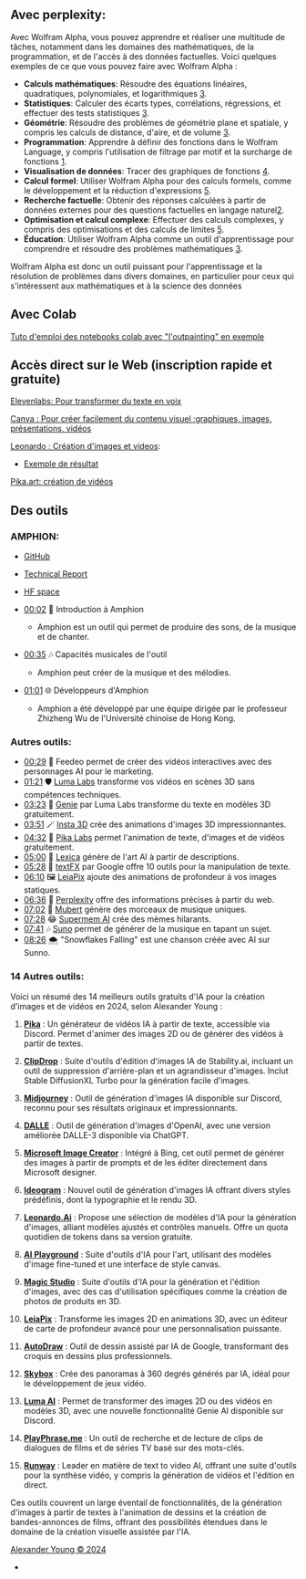 ## Avec perplexity:
Avec Wolfram Alpha, vous pouvez apprendre et réaliser une multitude de tâches, notamment dans les domaines des mathématiques, de la programmation, et de l'accès à des données factuelles. Voici quelques exemples de ce que vous pouvez faire avec Wolfram Alpha :

- **Calculs mathématiques**: Résoudre des équations linéaires, quadratiques, polynomiales, et logarithmiques [3](https://www.01net.com/telecharger/loisirs/logiciels_educatifs/wolfram-alpha.html).
- **Statistiques**: Calculer des écarts types, corrélations, régressions, et effectuer des tests statistiques [3](https://www.01net.com/telecharger/loisirs/logiciels_educatifs/wolfram-alpha.html).
- **Géométrie**: Résoudre des problèmes de géométrie plane et spatiale, y compris les calculs de distance, d'aire, et de volume [3](https://www.01net.com/telecharger/loisirs/logiciels_educatifs/wolfram-alpha.html).
- **Programmation**: Apprendre à définir des fonctions dans le Wolfram Language, y compris l'utilisation de filtrage par motif et la surcharge de fonctions [1](https://www.wolfram.com/language/fast-introduction-for-programmers/fr/function-definitions/).
- **Visualisation de données**: Tracer des graphiques de fonctions [4](https://www.wolframalpha.com/widgets/view.jsp?id=6080a4771429cd3d527f9d51108704ea).
- **Calcul formel**: Utiliser Wolfram Alpha pour des calculs formels, comme le développement et la réduction d'expressions [5](http://www.inclassablesmathematiques.fr/archive/2009/09/13/utiliser-wolfram-alpha-pour-donner-des-reponses-mathema.html).
- **Recherche factuelle**: Obtenir des réponses calculées à partir de données externes pour des questions factuelles en langage naturel[2](https://fr.wikipedia.org/wiki/WolframAlpha).
- **Optimisation et calcul complexe**: Effectuer des calculs complexes, y compris des optimisations et des calculs de limites [5](http://www.inclassablesmathematiques.fr/archive/2009/09/13/utiliser-wolfram-alpha-pour-donner-des-reponses-mathema.html).
- **Éducation**: Utiliser Wolfram Alpha comme un outil d'apprentissage pour comprendre et résoudre des problèmes mathématiques [3](https://www.01net.com/telecharger/loisirs/logiciels_educatifs/wolfram-alpha.html).

Wolfram Alpha est donc un outil puissant pour l'apprentissage et la résolution de problèmes dans divers domaines, en particulier pour ceux qui s'intéressent aux mathématiques et à la science des données
## Avec Colab

[Tuto d'emploi des notebooks colab avec "l'outpainting" en exemple](https://bytexd.com/how-to-use-outpainting-with-stable-diffusion-infinity-colab/)

## Accès direct sur le Web (inscription rapide et gratuite)
[Elevenlabs: Pour transformer du texte en voix](https://elevenlabs.io/)

[Canva : Pour créer facilement du contenu visuel :graphiques, images, présentations, vidéos ](https://www.canva.com/?continue_in_browser=true)

[Leonardo : Création d'images et videos](https://app.leonardo.ai/ai-generations):

- [Exemple de résultat](https://www.canva.com/design/DAF54YcMkC4/1kiYKpHL819res1SvzJ37g/watch?utm_content=DAF54YcMkC4&utm_campaign=designshare&utm_medium=link&utm_source=editor)

[Pika.art: création de vidéos](https://pika.art/)

## Des outils 
### AMPHION:
- [GitHub](https://github.com/open-mmlab/Amphion)

- [Technical Report](https://arxiv.org/abs/2312.09911)

- [HF space](https://huggingface.co/spaces/amphion)

- [00:02](https://www.youtube.com/watch?v=1aw0HhcggvQ&t=2s) 🎤 Introduction à Amphion

  - Amphion est un outil qui permet de produire des sons, de la musique et de chanter.

- [00:35](https://www.youtube.com/watch?v=1aw0HhcggvQ&t=35s) 🎶 Capacités musicales de l'outil

  - Amphion peut créer de la musique et des mélodies.

- [01:01](https://www.youtube.com/watch?v=1aw0HhcggvQ&t=61s) 🌐 Développeurs d'Amphion

  - Amphion a été développé par une équipe dirigée par le professeur Zhizheng Wu de l'Université chinoise de Hong Kong.
### Autres outils:
- [00:29](https://www.youtube.com/watch?v=9I3Jaj81IOU&t=29s) 🤖 Feedeo permet de créer des vidéos interactives avec des personnages AI pour le marketing.
- [01:21](https://www.youtube.com/watch?v=9I3Jaj81IOU&t=81s) 🛡️ [Luma Labs](https://lumalabs.ai/) transforme vos vidéos en scènes 3D sans compétences techniques.
- [03:23](https://www.youtube.com/watch?v=9I3Jaj81IOU&t=203s) 🧞 [Genie](https://lumalabs.ai/discord) par Luma Labs transforme du texte en modèles 3D gratuitement.
- [03:51](https://www.youtube.com/watch?v=9I3Jaj81IOU&t=231s) 🪄 [Insta 3D](https://www.insta3d.top/) crée des animations d'images 3D impressionnantes.
- [04:32](https://www.youtube.com/watch?v=9I3Jaj81IOU&t=272s) 🎥 [Pika Labs](https://pika.art/) permet l'animation de texte, d'images et de vidéos gratuitement.
- [05:00](https://www.youtube.com/watch?v=9I3Jaj81IOU&t=300s) 🎨 [Lexica]( https://lexica.art/) génère de l'art AI à partir de descriptions.
- [05:28](https://www.youtube.com/watch?v=9I3Jaj81IOU&t=328s) 📜 [textFX](https://textfx.withgoogle.com/) par Google offre 10 outils pour la manipulation de texte.
- [06:10](https://www.youtube.com/watch?v=9I3Jaj81IOU&t=370s) 🖼️ [LeiaPix](https://www.leiapix.com/) ajoute des animations de profondeur à vos images statiques.
- [06:36](https://www.youtube.com/watch?v=9I3Jaj81IOU&t=396s) 🧠 [Perplexity](https://www.perplexity.ai/) offre des informations précises à partir du web.
- [07:02](https://www.youtube.com/watch?v=9I3Jaj81IOU&t=422s) 🎵 [Mubert](https://mubert.com/) génère des morceaux de musique uniques.
- [07:28](https://www.youtube.com/watch?v=9I3Jaj81IOU&t=448s) 😂 [Supermem AI](https://www.supermeme.ai/ ) crée des mèmes hilarants.
- [07:41](https://www.youtube.com/watch?v=9I3Jaj81IOU&t=461s) 🎶 [Suno](https://www.suno.ai/) permet de générer de la musique en tapant un sujet.
- [08:26](https://www.youtube.com/watch?v=9I3Jaj81IOU&t=506s) 🌨️ "Snowflakes Falling" est une chanson créée avec AI sur Sunno.


### 14 Autres outils:
Voici un résumé des 14 meilleurs outils gratuits d'IA pour la création d'images et de vidéos en 2024, selon Alexander Young :

1. **[Pika](https://pikalabs.io/?ref=blog.alexanderfyoung.com)** : Un générateur de vidéos IA à partir de texte, accessible via Discord. Permet d'animer des images 2D ou de générer des vidéos à partir de textes.

2. **[ClipDrop](https://clipdrop.co/?ref=blog.alexanderfyoung.com)** : Suite d'outils d'édition d'images IA de Stability.ai, incluant un outil de suppression d'arrière-plan et un agrandisseur d'images. Inclut Stable DiffusionXL Turbo pour la génération facile d'images.

3. **[Midjourney](https://midjourney.com/?ref=blog.alexanderfyoung.com)** : Outil de génération d'images IA disponible sur Discord, reconnu pour ses résultats originaux et impressionnants.

4. **[DALLE](https://labs.openai.com/?ref=blog.alexanderfyoung.com)** : Outil de génération d'images d'OpenAI, avec une version améliorée DALLE-3 disponible via ChatGPT.

5. **[Microsoft Image Creator](https://www.microsoft.com/en-us/bing/image-creator/?ref=blog.alexanderfyoung.com)** : Intégré à Bing, cet outil permet de générer des images à partir de prompts et de les éditer directement dans Microsoft designer.

6. **[Ideogram](https://ideogram.com/?ref=blog.alexanderfyoung.com)** : Nouvel outil de génération d'images IA offrant divers styles prédéfinis, dont la typographie et le rendu 3D.

7. **[Leonardo.Ai](https://leonardo.ai/?ref=blog.alexanderfyoung.com)** : Propose une sélection de modèles d'IA pour la génération d'images, alliant modèles ajustés et contrôles manuels. Offre un quota quotidien de tokens dans sa version gratuite.

8. **[AI Playground](https://aiplayground.co/?ref=blog.alexanderfyoung.com)** : Suite d'outils d'IA pour l'art, utilisant des modèles d'image fine-tuned et une interface de style canvas.

9. **[Magic Studio](https://magicstudio.com/?ref=blog.alexanderfyoung.com)** : Suite d'outils d'IA pour la génération et l'édition d'images, avec des cas d'utilisation spécifiques comme la création de photos de produits en 3D.

10. **[LeiaPix](https://leiapix.com/?ref=blog.alexanderfyoung.com)** : Transforme les images 2D en animations 3D, avec un éditeur de carte de profondeur avancé pour une personnalisation puissante.

11. **[AutoDraw](https://autodraw.com/?ref=blog.alexanderfyoung.com)** : Outil de dessin assisté par IA de Google, transformant des croquis en dessins plus professionnels.

12. **[Skybox](https://skybox.com/?ref=blog.alexanderfyoung.com)** : Crée des panoramas à 360 degrés générés par IA, idéal pour le développement de jeux vidéo.

13. **[Luma AI](https://luma.ai/?ref=blog.alexanderfyoung.com)** : Permet de transformer des images 2D ou des vidéos en modèles 3D, avec une nouvelle fonctionnalité Genie AI disponible sur Discord.

14. **[PlayPhrase.me](https://playphrase.me/?ref=blog.alexanderfyoung.com)** : Un outil de recherche et de lecture de clips de dialogues de films et de séries TV basé sur des mots-clés.

15. **[Runway](https://runway.com/?ref=blog.alexanderfyoung.com)** : Leader en matière de text to video AI, offrant une suite d'outils pour la synthèse vidéo, y compris la génération de vidéos et l'édition en direct.

Ces outils couvrent un large éventail de fonctionnalités, de la génération d'images à partir de textes à l'animation de dessins et la création de bandes-annonces de films, offrant des possibilités étendues dans le domaine de la création visuelle assistée par l'IA.

[Alexander Young © 2024](https://blog.alexanderfyoung.com/?ref=mail.google.com) 

  


 - 
